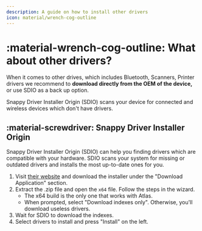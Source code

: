 ```yaml
---
description: A guide on how to install other drivers
icon: material/wrench-cog-outline
---
```


# :material-wrench-cog-outline: What about other drivers?

When it comes to other drives, which includes Bluetooth, Scanners, Printer drivers we recommend to **download directly from the OEM of the device,** or use SDIO as a back up option.

Snappy Driver Installer Origin (SDIO) scans your device for connected and wireless devices which don't have drivers.

## :material-screwdriver: Snappy Driver Installer Origin

Snappy Driver Installer Origin (SDIO) can help you finding drivers which are compatible with your hardware. SDIO scans your system for missing or outdated drivers and installs the most up-to-date ones for you.

1. Visit [their website](https://www.glenn.delahoy.com/snappy-driver-installer-origin) and download the installer under the "Download Application" section.
2. Extract the .zip file and open the ``x64`` file. Follow the steps in the wizard.
    * The x64 build is the only one that works with Atlas.
    * When prompted, select "Download indexes only". Otherwise, you'll download useless drivers.
3. Wait for SDIO to download the indexes.
4. Select drivers to install and press "Install" on the left.
